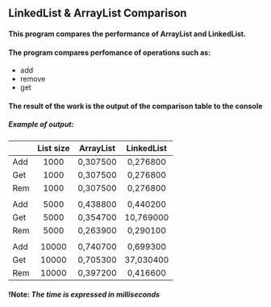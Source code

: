 ## LinkedList & ArrayList Comparison  
#### This program compares the performance of ArrayList and LinkedList.   
#### The program compares perfomance of operations such as:
* add
* remove
* get
#### The result of the work is the output of the comparison table to the console
##### Example of output:

|               |List size  |ArrayList | LinkedList|
| ------------- |:---------:|:--------:|:---------:|
| Add           | 1000      | 0,307500 |   0,276800|
| Get           | 1000      |  0,307500|   0,276800|
| Rem           | 1000      |  0,307500|   0,276800|
||||
| Add           | 5000      | 0,438800 |   0,440200|
| Get           | 5000      |  0,354700|  10,769000|
| Rem           | 5000      |  0,263900|   0,290100|
||||
| Add           | 10000     |  0,740700|   0,699300|
| Get           | 10000     |  0,705300|  37,030400|
| Rem           | 10000     |  0,397200|   0,416600|

#### !Note: *The time  is expressed in milliseconds*
